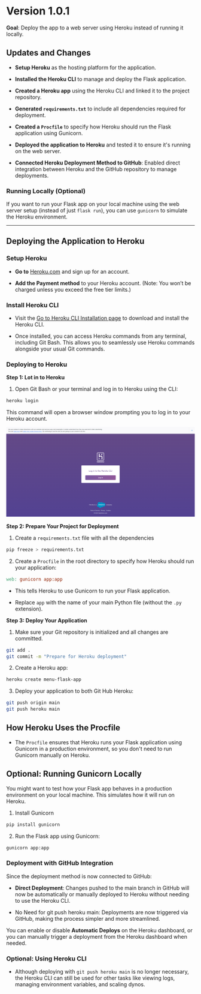 # Version 1.0.1

**Goal**: Deploy the app to a web server using Heroku instead of running it locally.

## Updates and Changes

- **Setup Heroku** as the hosting platform for the application.

- **Installed the Heroku CLI** to manage and deploy the Flask application.

- **Created a Heroku app** using the Heroku CLI and linked it to the project repository.

- **Generated `requirements.txt`** to include all dependencies required for deployment.

- **Created a `Procfile`** to specify how Heroku should run the Flask application using Gunicorn.

- **Deployed the application to Heroku** and tested it to ensure it's running on the web server.

- **Connected Heroku Deployment Method to GitHub**: Enabled direct integration between Heroku and the GitHub repository to manage deployments.


### Running Locally (Optional)

If you want to run your Flask app on your local machine using the web server setup (instead of just `flask run`), you can use `gunicorn` to simulate the Heroku environment.

---

## Deploying the Application to Heroku

### Setup Heroku

- **Go to** [Heroku.com]("heroku.com") and sign up for an account.

- **Add the Payment method** to your Heroku account. (Note: You won’t be charged unless you exceed the free tier limits.)

### Install Heroku CLI

- Visit the [Go to Heroku CLI Installation page](https://devcenter.heroku.com/articles/heroku-cli#install-the-heroku-cli) to download and install the Heroku CLI.

- Once installed, you can access Heroku commands from any terminal, including Git Bash. This allows you to seamlessly use Heroku commands alongside your usual Git commands.


### Deploying to Heroku

**Step 1: Lot in to Heroku**

1. Open Git Bash or your terminal and log in to Heroku using the CLI:

```bash
heroku login
```
This command will open a browser window prompting you to log in to your Heroku account.

![v-1-0-1_heroku](./images/v-1-0-1_heroku.png)

**Step 2: Prepare Your Project for Deployment**

1. Create a `requirements.txt` file with all the dependencies

```bash
pip freeze > requirements.txt
```

2. Create a `Procfile` in the root directory to specify how Heroku should run your application:

```makefile
web: gunicorn app:app
```
- This tells Heroku to use Gunicorn to run your Flask application.

- Replace `app` with the name of your main Python file (without the `.py` extension).

**Step 3: Deploy Your Application**

1. Make sure your Git repository is initialized and all changes are committed.

```bash
git add .
git commit -m "Prepare for Heroku deployment"
```

2. Create a Heroku app:

```bash
heroku create menu-flask-app
```

3. Deploy your application to both Git Hub Heroku:

```bash
git push origin main
git push heroku main
```

## How Heroku Uses the Procfile

- The `Procfile` ensures that Heroku runs your Flask application using Gunicorn in a production environment, so you don't need to run Gunicorn manually on Heroku. 

## Optional: Running Gunicorn Locally

You might want to test how your Flask app behaves in a production environment on your local machine. This simulates how it will run on Heroku.

1. Install Gunicorn

```bash
pip install gunicorn
```

2.  Run the Flask app using Gunicorn:

```bash
gunicorn app:app
```

### Deployment with GitHub Integration

Since the deployment method is now connected to GitHub:

- **Direct Deployment**: Changes pushed to the main branch in GitHub will now be automatically or manually deployed to Heroku without needing to use the Heroku CLI.

- No Need for git push heroku main: Deployments are now triggered via GitHub, making the process simpler and more streamlined.

You can enable or disable **Automatic Deploys** on the Heroku dashboard, or you can manually trigger a deployment from the Heroku dashboard when needed.

### Optional:  Using Heroku CLI

- Although deploying with `git push heroku main` is no longer necessary, the Heroku CLI can still be used for other tasks like viewing logs, managing environment variables, and scaling dynos.